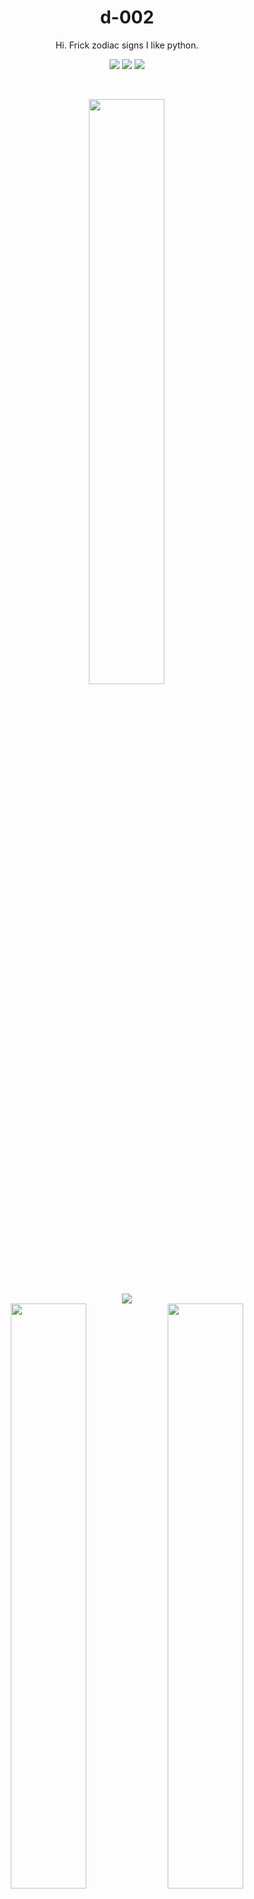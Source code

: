 <p align="center">
  <h1 align="center">d-002</h1>
  <p align="center">Hi. Frick zodiac signs I like python.</p>
  <p align="center">
    <a href="https://d-002.github.io"><img src="https://img.shields.io/badge/Pages_Profile-blue"></a>
    <a href="https://stackoverflow.com/u/13633424"><img src="https://img.shields.io/badge/Stack_Overflow_Profile-orange"></a>
    <img src="https://komarev.com/ghpvc/?username=d-002&color=grey">
  </p>
</p>
<br>
<p align="center">
  <a href="https://github.com/d-002"><img width="49%" src="https://github-readme-streak-stats.herokuapp.com?user=d-002&theme=cobalt"></a>
  <br />
  <a href="https://github.com/d-002"><img src="https://github-readme-activity-graph.vercel.app/graph?username=d-002&theme=react-dark&height=300&area=true"></a>
  <br />
  <a href="https://github.com/d-002"><img width="49%" src="https://github-readme-stats.vercel.app/api/?username=d-002&theme=tokyonight&bg_color=0d1117&show_icons=true&hide_title=true"></a>
  <a href="https://github.com/d-002"><img width="49%" src="https://github-readme-stats.vercel.app/api/top-langs/?username=d-002&theme=dark&hide=batchfile&layout=compact&bg_color=0d1117&hide_title=true"></a>
</p>

